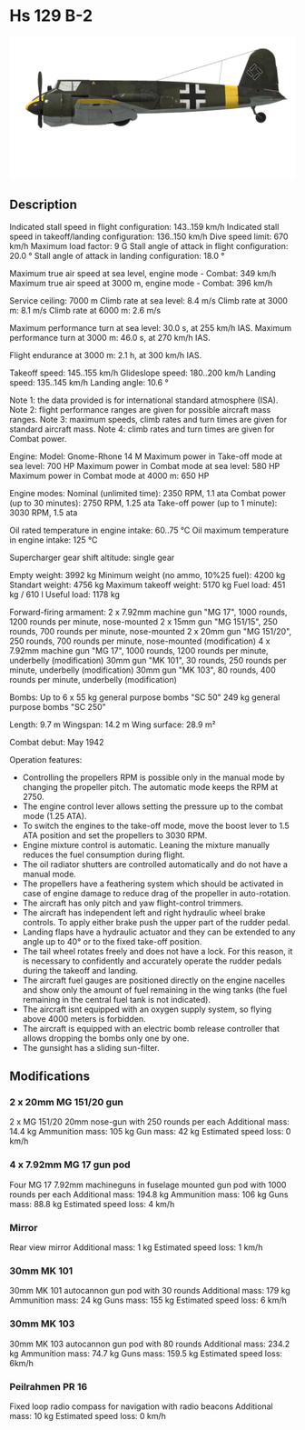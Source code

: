 ﻿# Hs 129 B-2

![hs129b2](../images/hs129b2.png)

## Description

Indicated stall speed in flight configuration: 143..159 km/h
Indicated stall speed in takeoff/landing configuration: 136..150 km/h
Dive speed limit: 670 km/h
Maximum load factor: 9 G
Stall angle of attack in flight configuration: 20.0 °
Stall angle of attack in landing configuration: 18.0 °

Maximum true air speed at sea level, engine mode - Combat: 349 km/h
Maximum true air speed at 3000 m, engine mode - Combat: 396 km/h

Service ceiling: 7000 m
Climb rate at sea level: 8.4 m/s
Climb rate at 3000 m: 8.1 m/s
Climb rate at 6000 m: 2.6 m/s

Maximum performance turn at sea level: 30.0 s, at 255 km/h IAS.
Maximum performance turn at 3000 m: 46.0 s, at 270 km/h IAS.

Flight endurance at 3000 m: 2.1 h, at 300 km/h IAS.

Takeoff speed: 145..155 km/h
Glideslope speed: 180..200 km/h
Landing speed: 135..145 km/h
Landing angle: 10.6 °

Note 1: the data provided is for international standard atmosphere (ISA).
Note 2: flight performance ranges are given for possible aircraft mass ranges.
Note 3: maximum speeds, climb rates and turn times are given for standard aircraft mass.
Note 4: climb rates and turn times are given for Combat power.

Engine:
Model: Gnome-Rhone 14 M
Maximum power in Take-off mode at sea level: 700 HP
Maximum power in Combat mode at sea level: 580 HP
Maximum power in Combat mode at 4000 m: 650 HP

Engine modes:
Nominal (unlimited time): 2350 RPM, 1.1 ata
Combat power (up to 30 minutes): 2750 RPM, 1.25 ata
Take-off power (up to 1 minute): 3030 RPM, 1.5 ata

Oil rated temperature in engine intake: 60..75 °C
Oil maximum temperature in engine intake: 125 °C

Supercharger gear shift altitude: single gear

Empty weight: 3992 kg
Minimum weight (no ammo, 10%25 fuel): 4200 kg
Standart weight: 4756 kg
Maximum takeoff weight: 5170 kg
Fuel load: 451 kg / 610 l
Useful load: 1178 kg

Forward-firing armament:
2 x 7.92mm machine gun "MG 17", 1000 rounds, 1200 rounds per minute, nose-mounted
2 x 15mm gun "MG 151/15", 250 rounds, 700 rounds per minute, nose-mounted
2 x 20mm gun "MG 151/20", 250 rounds, 700 rounds per minute, nose-mounted (modification)
4 x 7.92mm machine gun "MG 17", 1000 rounds, 1200 rounds per minute, underbelly (modification)
30mm gun "MK 101", 30 rounds, 250 rounds per minute, underbelly (modification)
30mm gun "MK 103", 80 rounds, 400 rounds per minute, underbelly (modification)

Bombs:
Up to 6 x 55 kg general purpose bombs "SC 50"
249 kg general purpose bombs "SC 250"

Length: 9.7 m
Wingspan: 14.2 m
Wing surface: 28.9 m²

Combat debut: May 1942

Operation features:
- Controlling the propellers RPM is possible only in the manual mode by changing the propeller pitch. The automatic mode keeps the RPM at 2750.
- The engine control lever allows setting the pressure up to the combat mode (1.25 ATA).
- To switch the engines to the take-off mode, move the boost lever to 1.5 ATA position and set the propellers to 3030 RPM.
- Engine mixture control is automatic. Leaning the mixture manually reduces the fuel consumption during flight.
- The oil radiator shutters are controlled automatically and do not have a manual mode.
- The propellers have a feathering system which should be activated in case of engine damage to reduce drag of the propeller in auto-rotation.
- The aircraft has only pitch and yaw flight-control trimmers.
- The aircraft has independent left and right hydraulic wheel brake controls. To apply either brake push the upper part of the rudder pedal.
- Landing flaps have a hydraulic actuator and they can be extended to any angle up to 40° or to the fixed take-off position.
- The tail wheel rotates freely and does not have a lock. For this reason, it is necessary to confidently and accurately operate the rudder pedals during the takeoff and landing.
- The aircraft fuel gauges are positioned directly on the engine nacelles and show only the amount of fuel remaining in the wing tanks (the fuel remaining in the central fuel tank is not indicated).
- The aircraft isnt equipped with an oxygen supply system, so flying above 4000 meters is forbidden.
- The aircraft is equipped with an electric bomb release controller that allows dropping the bombs only one by one.
- The gunsight has a sliding sun-filter.


## Modifications


### 2 x 20mm MG 151/20 gun

2 x MG 151/20 20mm nose-gun with 250 rounds per each
Additional mass: 14.4 kg
Ammunition mass: 105 kg
Gun mass: 42 kg
Estimated speed loss: 0 km/h

### 4 x 7.92mm MG 17 gun pod

Four MG 17 7.92mm machineguns in fuselage mounted gun pod with 1000 rounds per each
Additional mass: 194.8 kg
Ammunition mass: 106 kg
Guns mass: 88.8 kg
Estimated speed loss: 4 km/h

### Mirror

Rear view mirror
Additional mass: 1 kg
Estimated speed loss: 1 km/h

### 30mm MK 101

30mm MK 101 autocannon gun pod with 30 rounds
Additional mass: 179 kg
Ammunition mass: 24 kg
Guns mass: 155 kg
Estimated speed loss: 6 km/h

### 30mm MK 103

30mm MK 103 autocannon gun pod with 80 rounds
Additional mass: 234.2 kg
Ammunition mass: 74.7 kg
Guns mass: 159.5 kg
Estimated speed loss: 6km/h

### Peilrahmen PR 16

Fixed loop radio compass for navigation with radio beacons
Additional mass: 10 kg
Estimated speed loss: 0 km/h
